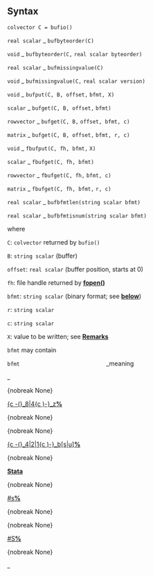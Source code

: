 ## Syntax

`colvector C = bufio()`

`real scalar`<span class="nowrap"> _ `bufbyteorder(C)`

`void`<span class="nowrap"> _ `bufbyteorder(C,`
`real scalar byteorder)`

`real scalar`<span class="nowrap"> _ `bufmissingvalue(C)`

`void`<span class="nowrap"> _ `bufmissingvalue(C,`
`real scalar version)`

`void`<span class="nowrap"> _ `bufput(C, B, offset,`
`bfmt, X)`

`scalar`<span class="nowrap"> _ `bufget(C, B, offset,`
`bfmt)`

`rowvector`<span class="nowrap"> _ `bufget(C, B,`
`offset, bfmt, c)`

`matrix`<span class="nowrap"> _ `bufget(C, B, offset,`
`bfmt, r, c)`

`void`<span class="nowrap"> _ `fbufput(C, fh, bfmt,`
`X)`

`scalar`<span class="nowrap"> _ `fbufget(C, fh, bfmt)`

`rowvector`<span class="nowrap"> _ `fbufget(C, fh,`
`bfmt, c)`

`matrix`<span class="nowrap"> _ `fbufget(C, fh, bfmt,`
`r, c)`

`real scalar`<span class="nowrap"> _
`bufbfmtlen(string scalar bfmt)`

`real scalar`<span class="nowrap"> _
`bufbfmtisnum(string scalar bfmt)`

where

`C`: `colvector` returned by `bufio()`

`B`: `string scalar` (buffer)

`offset`: `real scalar` (buffer position, starts at 0)

`fh`: file handle returned by
[<strong>fopen()</strong>](http://www.stata.com/help.cgi?mf_fopen)

`bfmt`: `string scalar` (binary format; see
[<strong>below</strong>](#bfmt))

`r`: `string scalar`

`c`: `string scalar`

`X`: value to be written; see
[<strong>Remarks</strong>](#remarks)

`bfmt` may contain

`bfmt`<span style="padding-left: 12.5rem;">_meaning

<span options="68">_

{nobreak None}

[<span data-options="-(">{c -(}_8|4<span data-options=")-">{c )-}_z<strong>%</strong>](#remarks6)

{nobreak None}

{nobreak None}

[<span data-options="-(">{c -(}_4|2|1<span data-options=")-">{c )-}_b[s|u]<strong>%</strong>](#remarks6)

{nobreak None}

[<strong>Stata</strong>](#Stata)

{nobreak None}

[<var class="command">#</var>s<strong>%</strong>](#remarks7)

{nobreak None}

{nobreak None}

[<var class="command">#</var>S<strong>%</strong>](#remarks7)

{nobreak None}

<span options="68">_
